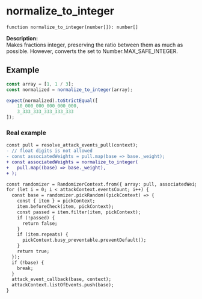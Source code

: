 # normalize_to_integer
`function normalize_to_integer(number[]): number[]`

**Description:**  
Makes fractions integer, preserving the ratio between them as much as possible. However, converts the set to Number.MAX_SAFE_INTEGER.



## Example
```ts
const array = [1, 1 / 3];
const normalized = normalize_to_integer(array);

expect(normalized).toStrictEqual([
    10_000_000_000_000_000,
    3_333_333_333_333_333
]);
```

### Real example
```diff
const pull = resolve_attack_events_pull(context);
- // float digits is not allowed
- const associatedWeights = pull.map(base => base._weight);
+ const associatedWeights = normalize_to_integer(
+   pull.map((base) => base._weight),
+ );

const randomizer = RandomizerContext.from({ array: pull, associatedWeights });
for (let i = 0; i < attackContext.eventsCount; i++) {
  const base = randomizer.pickRandom((pickContext) => {
    const { item } = pickContext;
    item.beforeCheck(item, pickContext);
    const passed = item.filter(item, pickContext);
    if (!passed) {
      return false;
    }
    if (item.repeats) {
      pickContext.busy_preventable.preventDefault();
    }
    return true;
  });
  if (!base) {
    break;
  }
  attack_event_callback(base, context);
  attackContext.listOfEvents.push(base);
}
```

